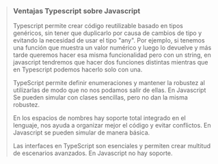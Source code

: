 >### Ventajas Typescript sobre Javascript
>
> Typescript permite crear código reutilizable basado en tipos genéricos, sin tener que duplicarlo por causa de cambios de tipo y evitando la necesidad de usar el tipo "any". Por ejemplo, si tenemos una función que muestra un valor numérico y luego lo devuelve y más tarde queremos hacer esa misma funcionalidad pero con un string, en javascript tendremos que hacer dos funciones distintas mientras que en Typescript podemos hacerlo solo con una.
> 
> TypeScript permite definir enumeraciones y mantener la robustez al utilizarlas de modo que no nos podamos salir de ellas. En Javascript Se pueden simular con clases sencillas, pero no dan la misma robustez.
>
> En los espacios de nombres hay soporte total integrado en el lenguaje, nos ayuda a organizar mejor el código y evitar conflictos. En Javascript se pueden simular de manera básica.
>
> Las interfaces en TypeScript son esenciales y permiten crear multitud de escenarios avanzados. En Javascript no hay soporte.